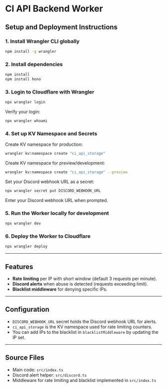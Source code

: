 # CI API Backend Worker

## Setup and Deployment Instructions

### 1. Install Wrangler CLI globally

```bash
npm install -g wrangler
```

### 2. Install dependencies

```bash
npm install
npm install hono
```

### 3. Login to Cloudflare with Wrangler

```bash
npx wrangler login
```

Verify your login:

```bash
npx wrangler whoami
```

### 4. Set up KV Namespace and Secrets

Create KV namespace for production:

```bash
wrangler kv:namespace create "ci_api_storage"
```

Create KV namespace for preview/development:

```bash
wrangler kv:namespace create "ci_api_storage" --preview
```

Set your Discord webhook URL as a secret:

```bash
npx wrangler secret put DISCORD_WEBHOOK_URL
```

Enter your Discord webhook URL when prompted.

### 5. Run the Worker locally for development

```bash
npx wrangler dev
```

### 6. Deploy the Worker to Cloudflare

```bash
npx wrangler deploy
```

---

## Features

- **Rate limiting** per IP with short window (default 3 requests per minute).
- **Discord alerts** when abuse is detected (requests exceeding limit).
- **Blacklist middleware** for denying specific IPs.

---

## Configuration

- `DISCORD_WEBHOOK_URL` secret holds the Discord webhook URL for alerts.
- `ci_api_storage` is the KV namespace used for rate limiting counters.
- You can add IPs to the blacklist in `blacklistMiddleware` by updating the IP set.

---

## Source Files

- Main code: `src/index.ts`
- Discord alert helper: `src/discord.ts`
- Middleware for rate limiting and blacklist implemented in `src/index.ts`
